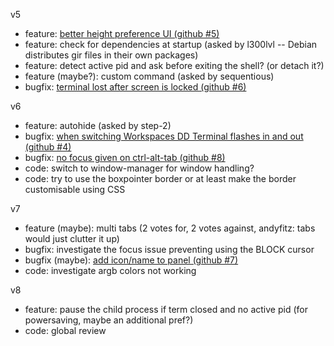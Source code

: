 v5
- feature: [better height preference UI (github #5)](https://github.com/zzrough/gs-extensions-drop-down-terminal/issues/5)
- feature: check for dependencies at startup (asked by l300lvl -- Debian distributes gir files in their own packages)
- feature: detect active pid and ask before exiting the shell? (or detach it?)
- feature (maybe?): custom command (asked by sequentious)
- bugfix: [terminal lost after screen is locked (github #6)](https://github.com/zzrough/gs-extensions-drop-down-terminal/issues/6)

v6
- feature: autohide (asked by step-2)
- bugfix: [when switching Workspaces DD Terminal flashes in and out (github #4)](https://github.com/zzrough/gs-extensions-drop-down-terminal/issues/4)
- bugfix: [no focus given on ctrl-alt-tab (github #8)](https://github.com/zzrough/gs-extensions-drop-down-terminal/issues/8)
- code: switch to window-manager for window handling?
- code: try to use the boxpointer border or at least make the border customisable using CSS

v7
- feature (maybe): multi tabs (2 votes for, 2 votes against, andyfitz: tabs would just clutter it up)
- bugfix: investigate the focus issue preventing using the BLOCK cursor
- bugfix (maybe): [add icon/name to panel (github #7)](https://github.com/zzrough/gs-extensions-drop-down-terminal/issues/7)
- code: investigate argb colors not working

v8
- feature: pause the child process if term closed and no active pid (for powersaving, maybe an additional pref?)
- code: global review
